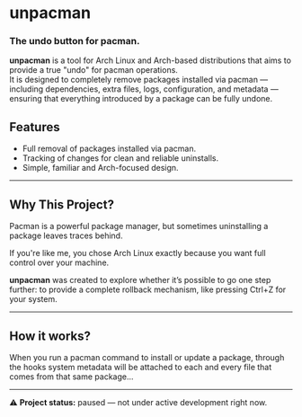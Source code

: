 # unpacman

### The undo button for pacman.

**unpacman** is a tool for Arch Linux and Arch-based distributions that aims to provide a true "undo" for pacman operations.  
It is designed to completely remove packages installed via pacman — including dependencies, extra files, logs, configuration, and metadata — ensuring that everything introduced by a package can be fully undone.

## Features
- Full removal of packages installed via pacman.
- Tracking of changes for clean and reliable uninstalls.
- Simple, familiar and Arch-focused design.

---

## Why This Project?
Pacman is a powerful package manager, but sometimes uninstalling a package leaves traces behind. 

If you're like me, you chose Arch Linux exactly because you want full control over your machine.

**unpacman** was created to explore whether it’s possible to go one step further: to provide a complete rollback mechanism, like pressing Ctrl+Z for your system.

---

## How it works?
When you run a pacman command to install or update a package, through the hooks system metadata will be attached to each and every file that comes from that same package...

---

⚠️ **Project status:** paused — not under active development right now.